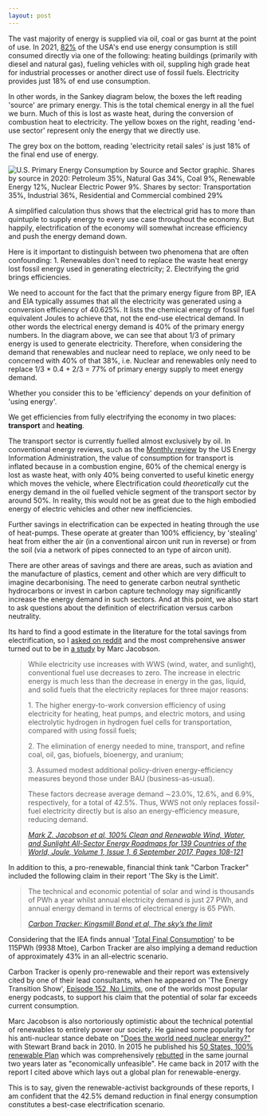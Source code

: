 ```yaml
---
layout: post
---
```


The vast majority of energy is supplied via oil, coal or gas burnt at the point of use. In 2021, [82%](https://www.eia.gov/energyexplained/us-energy-facts/) of the USA's end use energy consumption is still consumed directly via one of the following: heating buildings (primarily with diesel and natural gas), fueling vehicles with oil, suppling high grade heat for industrial processes or another direct use of fossil fuels. Electricity provides just 18% of end use consumption.

In other words, in the Sankey diagram below, the boxes the left reading 'source' are primary energy. This is the total chemical energy in all the fuel we burn. Much of this is lost as waste heat, during the conversion of combustion heat to electricity. The yellow boxes on the right, reading 'end-use sector' represent only the energy that we directly use.

The grey box on the bottom, reading 'electricity retail sales' is just 18% of the final end use of energy.

![U.S. Primary Energy Consumption by Source and Sector graphic. Shares by source in 2020: Petroleum 35%, Natural Gas 34%, Coal 9%, Renewable Energy 12%, Nuclear Electric Power 9%. Shares by sector: Transportation 35%, Industrial 36%, Residential and Commercial combined 29%](https://www.eia.gov/energyexplained/us-energy-facts/images/consumption-by-source-and-sector.png)


A simplified calculation thus shows that the electrical grid has to more than quintuple to supply energy to every use case throughout the economy. But happily, electrification of the economy will somewhat increase efficiency and push the energy demand down. 

Here is it important to distinguish between two phenomena that are often confounding: 
	1. Renewables don't need to replace the waste heat energy lost fossil energy used in generating electricity;
	2. Electrifying the grid brings efficiencies.

We need to account for the fact that the primary energy figure from BP, IEA and EIA typically assumes that all the electricity was generated using a conversion efficiency of 40.625%. It lists the chemical energy of fossil fuel equivalent Joules to achieve that, not the end-use electrical demand. In other words the electrical energy demand is 40% of the primary energy numbers. In the diagram above, we can see that about 1/3 of primary energy is used to generate electricity. Therefore, when considering the demand that renewables and nuclear need to replace, we only need to be concerned with 40% of that 38%, i.e. Nuclear and renewables only need to replace 1/3 * 0.4 + 2/3 = 77% of primary energy supply to meet energy demand.

Whether you consider this to be 'efficiency' depends on your definition of 'using energy'. 

We get efficiencies from fully electrifying the economy in two places: **transport** and **heating**. 

The transport sector is currently fuelled almost exclusively by oil. In conventional energy reviews, such as the [Monthly review](https://www.eia.gov/totalenergy/data/monthly/) by the US Energy Information Administration, the value of consumption for transport is inflated because in a combustion engine, 60% of the chemical energy is lost as waste heat, with only 40% being converted to useful kinetic energy which moves the vehicle, where Electrification could *theoretically* cut the energy demand in the oil fuelled vehicle segment of the transport sector by around 50%. In reality, this would not be as great due to the high embodied energy of electric vehicles and other new inefficiencies.

Further savings in electrification can be expected in heating through the use of heat-pumps. These operate at greater than 100% efficiency, by 'stealing' heat from either the air (in a conventional aircon unit run in reverse) or from the soil (via a network of pipes connected to an type of aircon unit).

There are other areas of savings and there are areas, such as aviation and the manufacture of plastics, cement and other which are very difficult to imagine decarbonising. The need to generate carbon neutral synthetic hydrocarbons or invest in carbon capture technology may significantly increase the energy demand in such sectors. And at this point, we also start to ask questions about the definition of electrification versus carbon neutrality.

Its hard to find a good estimate in the literature for the total savings from electrification, so I [asked on reddit](https://www.reddit.com/r/energy/comments/p9avht/what_would_world_energy_demand_be_if_it_were_all/) and the most comprehensive answer turned out to be in [a study](https://www.sciencedirect.com/science/article/pii/S2542435117300120#sec2.4) by Marc Jacobson.

> While electricity use increases with WWS (wind, water, and sunlight), conventional fuel use decreases to zero. The increase in electric energy is much less than the decrease in energy in the gas, liquid, and solid fuels that the electricity replaces for three major reasons:
> 
> 1\. The higher energy-to-work conversion efficiency of using electricity for heating, heat pumps, and electric motors, and using electrolytic hydrogen in hydrogen fuel cells for transportation, compared with using fossil fuels;
> 
> 2\. The elimination of energy needed to mine, transport, and refine coal, oil, gas, biofuels, bioenergy, and uranium;
> 
> 3\. Assumed modest additional policy-driven energy-efficiency measures beyond those under BAU (business-as-usual).
> 
> These factors decrease average demand ∼23.0%, 12.6%, and 6.9%, respectively, for a total of 42.5%. Thus, WWS not only replaces fossil-fuel electricity directly but is also an energy-efficiency measure, reducing demand.
> 
> [_Mark Z. Jacobson et al, 100% Clean and Renewable Wind, Water, and Sunlight All-Sector Energy Roadmaps for 139 Countries of the World, Joule, Volume 1, Issue 1, 6 September 2017, Pages 108-121_ ](https://doi.org/10.1016/j.joule.2017.07.005)

In addition to this, a pro-renewable, financial think tank "Carbon Tracker" included the following claim in their report 'The Sky is the Limit'.

> The technical and economic potential of solar and wind is thousands of PWh a year whilst annual electricity demand is just 27 PWh, and annual energy demand in terms of electrical energy is 65 PWh.
> 
> [_Carbon Tracker: Kingsmill Bond et al, The sky’s the limit_](https://carbontracker.org/reports/the-skys-the-limit-solar-wind)

Considering that the IEA finds annual '[Total Final Consumption](https://www.iea.org/reports/key-world-energy-statistics-2020/final-consumption)' to be 115PWh (9938 Mtoe), Carbon Tracker are also implying a demand reduction of approximately 43% in an all-electric scenario.

Carbon Tracker is openly pro-renewable and their report was extensively cited by one of their lead consultants, when he appeared on 'The Energy Transition Show', [Episode 152, No Limits](https://xenetwork.org/ets/episodes/episode-152-no-limits/), one of the worlds most popular energy podcasts, to support his claim that the potential of solar far exceeds current consumption.

Marc Jacobson is also nortoriously optimistic about the technical potential of renewables to entirely power our society. He gained some popularity for his anti-nuclear stance debate on ["Does the world need nuclear energy?"](https://youtu.be/UK8ccWSZkic) with Stewart Brand back in 2010\. In 2015 he published his [50 States, 100% renewable Plan](https://www.pnas.org/content/pnas/112/49/15060.full.pdf?with-ds=yes) which was comprehensively [rebutted](https://m.pnas.org/content/pnas/114/26/6722.full.pdf) in the same journal two years later as "economically unfeasible". He came back in 2017 with the report I cited above which lays out a global plan for renewable-energy.

This is to say, given the renewable-activist backgrounds of these reports, I am confident that the 42.5% demand reduction in final energy consumption constitutes a best-case electrification scenario.
